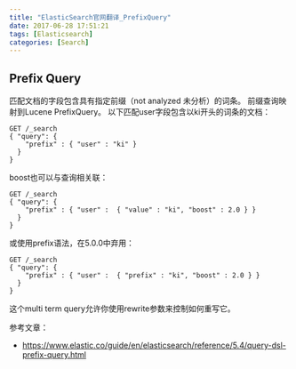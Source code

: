 ```yaml
---
title: "ElasticSearch官网翻译_PrefixQuery"
date: 2017-06-28 17:51:21
tags: [Elasticsearch]
categories: [Search]
---
```


## Prefix Query

匹配文档的字段包含具有指定前缀（not analyzed 未分析）的词条。 前缀查询映射到Lucene PrefixQuery。 以下匹配user字段包含以ki开头的词条的文档：

```
GET /_search
{ "query": {
    "prefix" : { "user" : "ki" }
  }
}
```

boost也可以与查询相关联：

```
GET /_search
{ "query": {
    "prefix" : { "user" :  { "value" : "ki", "boost" : 2.0 } }
  }
}
```

或使用prefix语法，在5.0.0中弃用：

```
GET /_search
{ "query": {
    "prefix" : { "user" :  { "prefix" : "ki", "boost" : 2.0 } }
  }
}
```

这个multi term query允许你使用rewrite参数来控制如何重写它。

参考文章：

- https://www.elastic.co/guide/en/elasticsearch/reference/5.4/query-dsl-prefix-query.html
